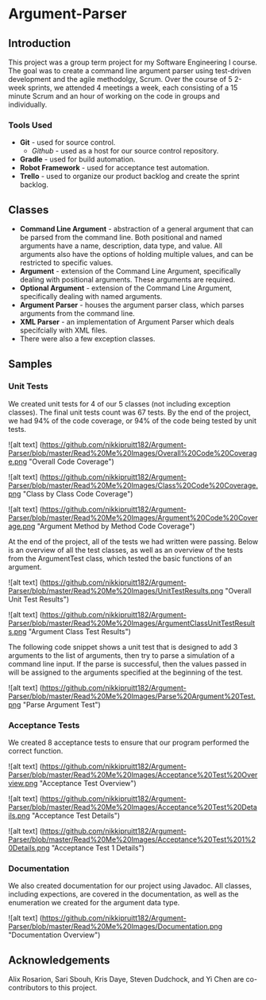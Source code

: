 # Argument-Parser

## Introduction

This project was a group term project for my Software Engineering I course. The goal was to create a command line argument parser using test-driven development and the agile methodolgy, Scrum. Over the course of 5 2-week sprints, we attended 4 meetings a week, each consisting of a 15 minute Scrum and an hour of working on the code in groups and individually.  

### Tools Used

* **Git** - used for source control.
  * *Github* - used as a host for our source control repository.
* **Gradle** - used for build automation. 
* **Robot Framework** - used for acceptance test automation.
* **Trello** - used to organize our product backlog and create the sprint backlog.


## Classes

* **Command Line Argument** - abstraction of a general argument that can be parsed from the command line. Both positional and named arguments have a name, description, data type, and value. All arguments also have the options of holding multiple values, and can be restricted to specific values.
* **Argument** - extension of the Command Line Argument, specifically dealing with positional arguments. These arguments are required.
* **Optional Argument** - extension of the Command Line Argument, specifically dealing with named arguments.
* **Argument Parser** - houses the argument parser class, which parses arguments from the command line.
* **XML Parser** - an implementation of Argument Parser which deals specifcially with XML files. 
* There were also a few exception classes.

## Samples 

### Unit Tests

We created unit tests for 4 of our 5 classes (not including exception classes). The final unit tests count was 67 tests. By the end of the project, we had 94% of the code coverage, or 94% of the code being tested by unit tests. 

![alt text] (https://github.com/nikkipruitt182/Argument-Parser/blob/master/Read%20Me%20Images/Overall%20Code%20Coverage.png "Overall Code Coverage")

![alt text] (https://github.com/nikkipruitt182/Argument-Parser/blob/master/Read%20Me%20Images/Class%20Code%20Coverage.png "Class by Class Code Coverage")

![alt text] (https://github.com/nikkipruitt182/Argument-Parser/blob/master/Read%20Me%20Images/Argument%20Code%20Coverage.png "Argument Method by Method Code Coverage")

At the end of the project, all of the tests we had written were passing. Below is an overview of all the test classes, as well as an overview of the tests from the ArgumentTest class, which tested the basic functions of an argument.

![alt text] (https://github.com/nikkipruitt182/Argument-Parser/blob/master/Read%20Me%20Images/UnitTestResults.png "Overall Unit Test Results")

![alt text] (https://github.com/nikkipruitt182/Argument-Parser/blob/master/Read%20Me%20Images/ArgumentClassUnitTestResults.png "Argument Class Test Results")

The following code snippet shows a unit test that is designed to add 3 arguments to the list of arguments, then try to parse a simulation of a command line input. If the parse is successful, then the values passed in will be assigned to the arguments specified at the beginning of the test.

![alt text] (https://github.com/nikkipruitt182/Argument-Parser/blob/master/Read%20Me%20Images/Parse%20Argument%20Test.png "Parse Argument Test")

### Acceptance Tests

We created 8 acceptance tests to ensure that our program performed the correct function.

![alt text] (https://github.com/nikkipruitt182/Argument-Parser/blob/master/Read%20Me%20Images/Acceptance%20Test%20Overview.png "Acceptance Test Overview")

![alt text] (https://github.com/nikkipruitt182/Argument-Parser/blob/master/Read%20Me%20Images/Acceptance%20Test%20Details.png "Acceptance Test Details")

![alt text] (https://github.com/nikkipruitt182/Argument-Parser/blob/master/Read%20Me%20Images/Acceptance%20Test%201%20Details.png "Acceptance Test 1 Details")

### Documentation

We also created documentation for our project using Javadoc. All classes, including expections, are covered in the documentation, as well as the enumeration we created for the argument data type.

![alt text] (https://github.com/nikkipruitt182/Argument-Parser/blob/master/Read%20Me%20Images/Documentation.png "Documentation Overview")

## Acknowledgements
Alix Rosarion, Sari Sbouh, Kris Daye, Steven Dudchock, and Yi Chen are co-contributors to this project. 